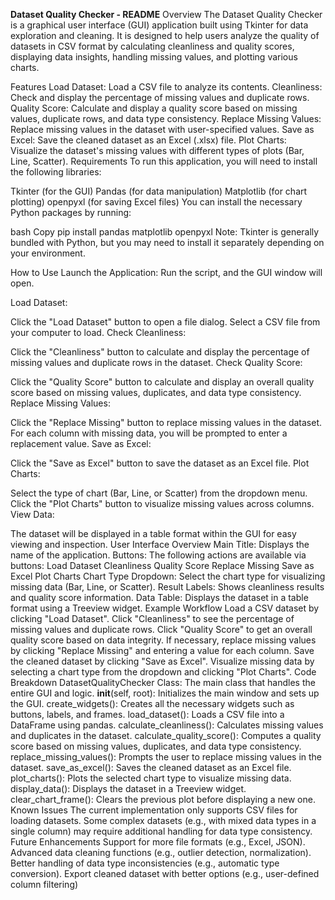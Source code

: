 **Dataset Quality Checker - README**
Overview
The Dataset Quality Checker is a graphical user interface (GUI) application built using Tkinter for data exploration and cleaning. It is designed to help users analyze the quality of datasets in CSV format by calculating cleanliness and quality scores, displaying data insights, handling missing values, and plotting various charts.

Features
Load Dataset: Load a CSV file to analyze its contents.
Cleanliness: Check and display the percentage of missing values and duplicate rows.
Quality Score: Calculate and display a quality score based on missing values, duplicate rows, and data type consistency.
Replace Missing Values: Replace missing values in the dataset with user-specified values.
Save as Excel: Save the cleaned dataset as an Excel (.xlsx) file.
Plot Charts: Visualize the dataset's missing values with different types of plots (Bar, Line, Scatter).
Requirements
To run this application, you will need to install the following libraries:

Tkinter (for the GUI)
Pandas (for data manipulation)
Matplotlib (for chart plotting)
openpyxl (for saving Excel files)
You can install the necessary Python packages by running:

bash
Copy
pip install pandas matplotlib openpyxl
Note: Tkinter is generally bundled with Python, but you may need to install it separately depending on your environment.

How to Use
Launch the Application: Run the script, and the GUI window will open.

Load Dataset:

Click the "Load Dataset" button to open a file dialog.
Select a CSV file from your computer to load.
Check Cleanliness:

Click the "Cleanliness" button to calculate and display the percentage of missing values and duplicate rows in the dataset.
Check Quality Score:

Click the "Quality Score" button to calculate and display an overall quality score based on missing values, duplicates, and data type consistency.
Replace Missing Values:

Click the "Replace Missing" button to replace missing values in the dataset. For each column with missing data, you will be prompted to enter a replacement value.
Save as Excel:

Click the "Save as Excel" button to save the dataset as an Excel file.
Plot Charts:

Select the type of chart (Bar, Line, or Scatter) from the dropdown menu.
Click the "Plot Charts" button to visualize missing values across columns.
View Data:

The dataset will be displayed in a table format within the GUI for easy viewing and inspection.
User Interface Overview
Main Title: Displays the name of the application.
Buttons: The following actions are available via buttons:
Load Dataset
Cleanliness
Quality Score
Replace Missing
Save as Excel
Plot Charts
Chart Type Dropdown: Select the chart type for visualizing missing data (Bar, Line, or Scatter).
Result Labels: Shows cleanliness results and quality score information.
Data Table: Displays the dataset in a table format using a Treeview widget.
Example Workflow
Load a CSV dataset by clicking "Load Dataset".
Click "Cleanliness" to see the percentage of missing values and duplicate rows.
Click "Quality Score" to get an overall quality score based on data integrity.
If necessary, replace missing values by clicking "Replace Missing" and entering a value for each column.
Save the cleaned dataset by clicking "Save as Excel".
Visualize missing data by selecting a chart type from the dropdown and clicking "Plot Charts".
Code Breakdown
DatasetQualityChecker Class: The main class that handles the entire GUI and logic.
__init__(self, root): Initializes the main window and sets up the GUI.
create_widgets(): Creates all the necessary widgets such as buttons, labels, and frames.
load_dataset(): Loads a CSV file into a DataFrame using pandas.
calculate_cleanliness(): Calculates missing values and duplicates in the dataset.
calculate_quality_score(): Computes a quality score based on missing values, duplicates, and data type consistency.
replace_missing_values(): Prompts the user to replace missing values in the dataset.
save_as_excel(): Saves the cleaned dataset as an Excel file.
plot_charts(): Plots the selected chart type to visualize missing data.
display_data(): Displays the dataset in a Treeview widget.
clear_chart_frame(): Clears the previous plot before displaying a new one.
Known Issues
The current implementation only supports CSV files for loading datasets.
Some complex datasets (e.g., with mixed data types in a single column) may require additional handling for data type consistency.
Future Enhancements
Support for more file formats (e.g., Excel, JSON).
Advanced data cleaning functions (e.g., outlier detection, normalization).
Better handling of data type inconsistencies (e.g., automatic type conversion).
Export cleaned dataset with better options (e.g., user-defined column filtering)
